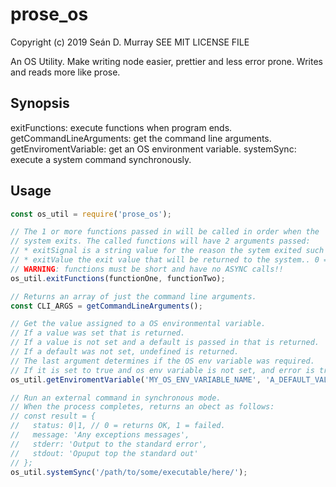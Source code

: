 # prose_os

Copyright (c) 2019 Seán D. Murray
SEE MIT LICENSE FILE

An OS Utility. Make writing node easier, prettier and less error prone. Writes and reads more like prose.

## Synopsis

exitFunctions: execute functions when program ends.
getCommandLineArguments: get the command line arguments.
getEnviromentVariable: get an OS environment variable.
systemSync: execute a system command synchronously.

## Usage

```javascript
const os_util = require('prose_os');

// The 1 or more functions passed in will be called in order when the
// system exits. The called functions will have 2 arguments passed:
// * exitSignal is a string value for the reason the sytem exited such as 'exit' or 'SIGINT' (a ctl-c).
// * exitValue the exit value that will be returned to the system.. 0 = all is OK, 1 = a failure.
// WARNING: functions must be short and have no ASYNC calls!!
os_util.exitFunctions(functionOne, functionTwo);

// Returns an array of just the command line arguments.
const CLI_ARGS = getCommandLineArguments();

// Get the value assigned to a OS environmental variable.
// If a value was set that is returned.
// If a value is not set and a default is passed in that is returned.
// If a default was not set, undefined is returned.
// The last argument determines if the OS env variable was required.
// If it is set to true and os env variable is not set, and error is trown.
os_util.getEnviromentVariable('MY_OS_ENV_VARIABLE_NAME', 'A_DEFAULT_VALUE', true);

// Run an external command in synchronous mode.
// When the process completes, returns an obect as follows:
// const result = {
//   status: 0|1, // 0 = returns OK, 1 = failed.
//   message: 'Any exceptions messages',
//   stderr: 'Output to the standard error',
//   stdout: 'Opuput top the standard out'
// };
os_util.systemSync('/path/to/some/executable/here/');

```
